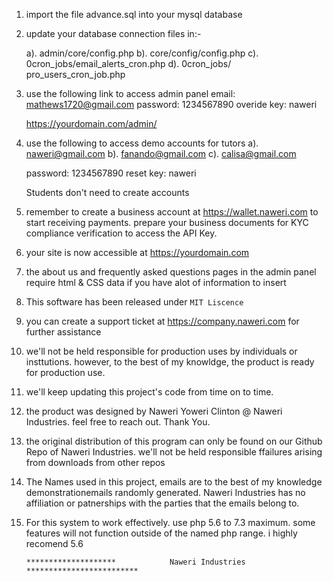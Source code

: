 1. import the file advance.sql into your mysql database
2. update your database connection files in:-

	a). admin/core/config.php
	b). core/config/config.php
	c). 0cron_jobs/email_alerts_cron.php
	d). 0cron_jobs/ pro_users_cron_job.php


3. use the following link to access admin panel
	email: mathews1720@gmail.com
	password: 1234567890
	overide key: naweri

	https://yourdomain.com/admin/


4. use the following to access demo accounts for tutors
	a). naweri@gmail.com
	b). fanando@gmail.com
	c). calisa@gmail.com

	password: 1234567890
	reset key: naweri

	Students don't need to create accounts

5. remember to create a business account at https://wallet.naweri.com to start receiving payments.
	prepare your business documents for KYC compliance verification to access the API Key.

6. your site is now accessible at https://yourdomain.com

7. the about us and frequently asked questions pages in the admin panel require html & CSS data if you have 	alot of information to insert
8. This software has been released under ``MIT Liscence`` 



9. you can create a support ticket at https://company.naweri.com for further assistance

10. we'll not be held responsible for production uses by individuals or insttutions. however, to the best of 		my knowldge, the product is ready for production use.

11. we'll keep updating this project's code from time on to time.

12. the product was designed by Naweri Yoweri Clinton @ Naweri Industries. feel free to reach out. Thank You.

13. the original distribution of this program can only be found on our Github Repo of Naweri Industries. 		we'll not be held responsible ffailures arising from downloads from other repos

14. The Names used in this project, emails are to the best of my knowledge demonstrationemails randomly generated. Naweri Industries has no affiliation or patnerships with the  parties that the emails belong to.

15. For this system to work effectively. use php 5.6 to 7.3 maximum. some features will not function outside of the named php range. i highly recomend 5.6

		********************            Naweri Industries                *************************